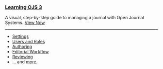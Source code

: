 
### [Learning OJS 3](learning-ojs/en/)

A visual, step-by-step guide to managing a journal with Open Journal Systems. [View Now](learning-ojs/en/)

---

- [Settings](learning-ojs/en/journal-setup)
- [Users and Roles](learning-ojs/en/users-and-roles)
- [Authoring](learning-ojs/en/authoring)
- [Editorial Workflow](learning-ojs/en/editorial-workflow)
- [Reviewing](learning-ojs/en/reviewing)
- ... and [more](learning-ojs/en/).
